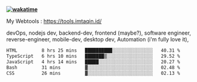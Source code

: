 **[![wakatime](https://wakatime.com/badge/user/87646243-158a-4241-a3cb-668e1fa2dbb8.svg)](https://wakatime.com/@87646243-158a-4241-a3cb-668e1fa2dbb8?style=plastic)**


My Webtools : https://tools.imtaqin.id/


devOps, nodejs dev, backend-dev, frontend (maybe?), software engineer, reverse-engineer, mobile-dev, desktop dev, Automation (i'm fully love it), 

<!--START_SECTION:waka-->

```txt
HTML         8 hrs 25 mins   ██████████░░░░░░░░░░░░░░░   40.31 %
TypeScript   6 hrs 10 mins   ███████▒░░░░░░░░░░░░░░░░░   29.52 %
JavaScript   4 hrs 14 mins   █████░░░░░░░░░░░░░░░░░░░░   20.27 %
Bash         31 mins         ▓░░░░░░░░░░░░░░░░░░░░░░░░   02.48 %
CSS          26 mins         ▓░░░░░░░░░░░░░░░░░░░░░░░░   02.13 %
```

<!--END_SECTION:waka-->
